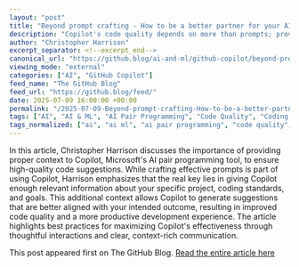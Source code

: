 ```yaml
---
layout: "post"
title: "Beyond prompt crafting - How to be a better partner for your AI pair programmer"
description: "Copilot's code quality depends on more than prompts; providing context is essential for effective AI-assisted programming and better suggestions."
author: "Christopher Harrison"
excerpt_separator: <!--excerpt_end-->
canonical_url: "https://github.blog/ai-and-ml/github-copilot/beyond-prompt-crafting-how-to-be-a-better-partner-for-your-ai-pair-programmer/"
viewing_mode: "external"
categories: ["AI", "GitHub Copilot"]
feed_name: "The GitHub Blog"
feed_url: "https://github.blog/feed/"
date: 2025-07-09 16:00:00 +00:00
permalink: "/2025-07-09-Beyond-prompt-crafting-How-to-be-a-better-partner-for-your-AI-pair-programmer.html"
tags: ["AI", "AI & ML", "AI Pair Programming", "Code Quality", "Coding Context", "Developer Tools", "GitHub Copilot", "News"]
tags_normalized: ["ai", "ai ml", "ai pair programming", "code quality", "coding context", "developer tools", "github copilot", "news"]
---
```


In this article, Christopher Harrison discusses the importance of providing proper context to Copilot, Microsoft's AI pair programming tool, to ensure high-quality code suggestions. <!--excerpt_end--> While crafting effective prompts is part of using Copilot, Harrison emphasizes that the real key lies in giving Copilot enough relevant information about your specific project, coding standards, and goals. This additional context allows Copilot to generate suggestions that are better aligned with your intended outcome, resulting in improved code quality and a more productive development experience. The article highlights best practices for maximizing Copilot's effectiveness through thoughtful interactions and clear, context-rich communication.

This post appeared first on The GitHub Blog. [Read the entire article here](https://github.blog/ai-and-ml/github-copilot/beyond-prompt-crafting-how-to-be-a-better-partner-for-your-ai-pair-programmer/)
